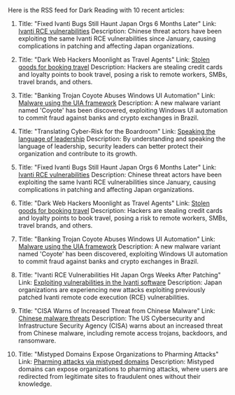 Here is the RSS feed for Dark Reading with 10 recent articles:

1. Title: "Fixed Ivanti Bugs Still Haunt Japan Orgs 6 Months Later"
   Link: [Ivanti RCE vulnerabilities](https://www.darkreading.com/endpoint-security/fixed-ivanti-bugs-japan-orgs-6-months-later)
   Description: Chinese threat actors have been exploiting the same Ivanti RCE vulnerabilities since January, causing complications in patching and affecting Japan organizations.

2. Title: "Dark Web Hackers Moonlight as Travel Agents"
   Link: [Stolen goods for booking travel](https://www.darkreading.com/remote-workforce/dark-web-hackers-moonlight-travel-agents)
   Description: Hackers are stealing credit cards and loyalty points to book travel, posing a risk to remote workers, SMBs, travel brands, and others.

3. Title: "Banking Trojan Coyote Abuses Windows UI Automation"
   Link: [Malware using the UIA framework](https://www.darkreading.com/cyber-risk/banking-trojan-coyote-windows-ui-automation)
   Description: A new malware variant named 'Coyote' has been discovered, exploiting Windows UI automation to commit fraud against banks and crypto exchanges in Brazil.

4. Title: "Translating Cyber-Risk for the Boardroom"
   Link: [Speaking the language of leadership](https://www.darkreading.com/cyber-risk/translating-cyber-risk-boardroom)
   Description: By understanding and speaking the language of leadership, security leaders can better protect their organization and contribute to its growth.

5. Title: "Fixed Ivanti Bugs Still Haunt Japan Orgs 6 Months Later"
   Link: [Ivanti RCE vulnerabilities](https://www.darkreading.com/endpoint-security/fixed-ivanti-bugs-japan-orgs-6-months-later)
   Description: Chinese threat actors have been exploiting the same Ivanti RCE vulnerabilities since January, causing complications in patching and affecting Japan organizations.

6. Title: "Dark Web Hackers Moonlight as Travel Agents"
   Link: [Stolen goods for booking travel](https://www.darkreading.com/remote-workforce/dark-web-hackers-moonlight-travel-agents)
   Description: Hackers are stealing credit cards and loyalty points to book travel, posing a risk to remote workers, SMBs, travel brands, and others.

7. Title: "Banking Trojan Coyote Abuses Windows UI Automation"
   Link: [Malware using the UIA framework](https://www.darkreading.com/cyber-risk/banking-trojan-coyote-windows-ui-automation)
   Description: A new malware variant named 'Coyote' has been discovered, exploiting Windows UI automation to commit fraud against banks and crypto exchanges in Brazil.

8. Title: "Ivanti RCE Vulnerabilities Hit Japan Orgs Weeks After Patching"
   Link: [Exploiting vulnerabilities in the Ivanti software](https://www.darkreading.com/endpoint-security/ivanti-rce-vulnerabilities-hit-japan-orgs-weeks-after-patching)
   Description: Japan organizations are experiencing new attacks exploiting previously patched Ivanti remote code execution (RCE) vulnerabilities.

9. Title: "CISA Warns of Increased Threat from Chinese Malware"
   Link: [Chinese malware threats](https://www.darkreading.com/endpoint-security/cisa-warns-increased-threat-chinese-malware)
   Description: The US Cybersecurity and Infrastructure Security Agency (CISA) warns about an increased threat from Chinese malware, including remote access trojans, backdoors, and ransomware.

10. Title: "Mistyped Domains Expose Organizations to Pharming Attacks"
    Link: [Pharming attacks via mistyped domains](https://www.darkreading.com/endpoint-security/mistyped-domains-expose-organizations-pharming-attacks)
    Description: Mistyped domains can expose organizations to pharming attacks, where users are redirected from legitimate sites to fraudulent ones without their knowledge.
